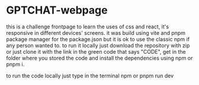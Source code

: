 # GPTCHAT-webpage

this is a challenge frontpage to learn the uses of css and react, it's responsive in different devices' screens. it was build using vite and pnpm package manager for the 
package.json but it is ok to use the classic npm if any person wanted to. to run it locally just download the repository with zip or just clone it with the link in the green 
code that says "CODE", get in the folder where you stored the code and install the dependencies using npm or pnpm i.

to run the code locally just type in the terminal npm or pnpm run dev

